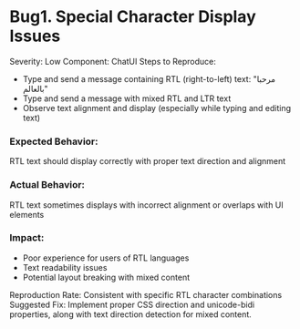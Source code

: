 # Bug1. Special Character Display Issues

Severity: Low
Component: ChatUI
Steps to Reproduce:

- Type and send a message containing RTL (right-to-left) text: "مرحبا بالعالم"
- Type and send a message with mixed RTL and LTR text
- Observe text alignment and display (especially while typing and editing text)

### Expected Behavior:
RTL text should display correctly with proper text direction and alignment
### Actual Behavior:
RTL text sometimes displays with incorrect alignment or overlaps with UI elements
### Impact:

- Poor experience for users of RTL languages
- Text readability issues
- Potential layout breaking with mixed content

Reproduction Rate: Consistent with specific RTL character combinations
Suggested Fix:
Implement proper CSS direction and unicode-bidi properties, along with text direction detection for mixed content.